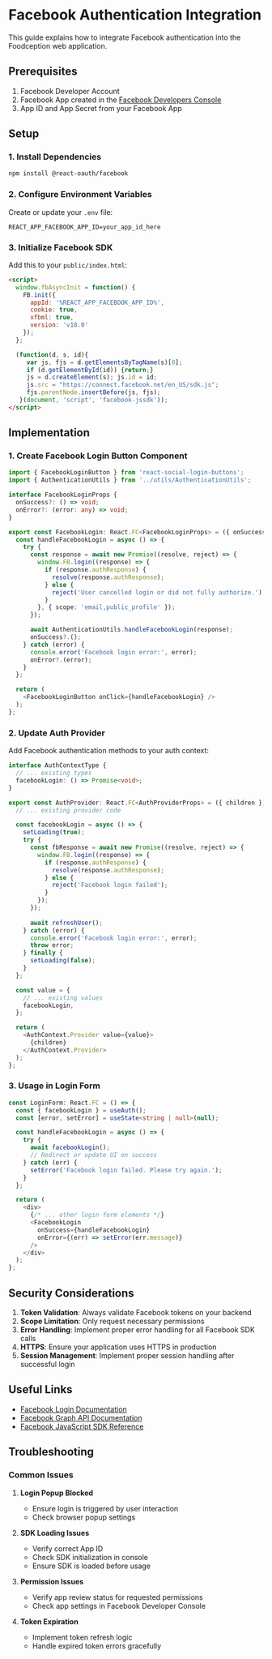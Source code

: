 # Facebook Authentication Integration

This guide explains how to integrate Facebook authentication into the Foodception web application.

## Prerequisites

1. Facebook Developer Account
2. Facebook App created in the [Facebook Developers Console](https://developers.facebook.com/)
3. App ID and App Secret from your Facebook App

## Setup

### 1. Install Dependencies

```bash
npm install @react-oauth/facebook
```

### 2. Configure Environment Variables

Create or update your `.env` file:

```env
REACT_APP_FACEBOOK_APP_ID=your_app_id_here
```

### 3. Initialize Facebook SDK

Add this to your `public/index.html`:

```html
<script>
  window.fbAsyncInit = function() {
    FB.init({
      appId: '%REACT_APP_FACEBOOK_APP_ID%',
      cookie: true,
      xfbml: true,
      version: 'v18.0'
    });
  };

  (function(d, s, id){
     var js, fjs = d.getElementsByTagName(s)[0];
     if (d.getElementById(id)) {return;}
     js = d.createElement(s); js.id = id;
     js.src = "https://connect.facebook.net/en_US/sdk.js";
     fjs.parentNode.insertBefore(js, fjs);
   }(document, 'script', 'facebook-jssdk'));
</script>
```

## Implementation

### 1. Create Facebook Login Button Component

```typescript
import { FacebookLoginButton } from 'react-social-login-buttons';
import { AuthenticationUtils } from '../utils/AuthenticationUtils';

interface FacebookLoginProps {
  onSuccess?: () => void;
  onError?: (error: any) => void;
}

export const FacebookLogin: React.FC<FacebookLoginProps> = ({ onSuccess, onError }) => {
  const handleFacebookLogin = async () => {
    try {
      const response = await new Promise((resolve, reject) => {
        window.FB.login((response) => {
          if (response.authResponse) {
            resolve(response.authResponse);
          } else {
            reject('User cancelled login or did not fully authorize.');
          }
        }, { scope: 'email,public_profile' });
      });

      await AuthenticationUtils.handleFacebookLogin(response);
      onSuccess?.();
    } catch (error) {
      console.error('Facebook login error:', error);
      onError?.(error);
    }
  };

  return (
    <FacebookLoginButton onClick={handleFacebookLogin} />
  );
};
```

### 2. Update Auth Provider

Add Facebook authentication methods to your auth context:

```typescript
interface AuthContextType {
  // ... existing types
  facebookLogin: () => Promise<void>;
}

export const AuthProvider: React.FC<AuthProviderProps> = ({ children }) => {
  // ... existing provider code

  const facebookLogin = async () => {
    setLoading(true);
    try {
      const fbResponse = await new Promise((resolve, reject) => {
        window.FB.login((response) => {
          if (response.authResponse) {
            resolve(response.authResponse);
          } else {
            reject('Facebook login failed');
          }
        });
      });
      
      await refreshUser();
    } catch (error) {
      console.error('Facebook login error:', error);
      throw error;
    } finally {
      setLoading(false);
    }
  };

  const value = {
    // ... existing values
    facebookLogin,
  };

  return (
    <AuthContext.Provider value={value}>
      {children}
    </AuthContext.Provider>
  );
};
```

### 3. Usage in Login Form

```typescript
const LoginForm: React.FC = () => {
  const { facebookLogin } = useAuth();
  const [error, setError] = useState<string | null>(null);

  const handleFacebookLogin = async () => {
    try {
      await facebookLogin();
      // Redirect or update UI on success
    } catch (err) {
      setError('Facebook login failed. Please try again.');
    }
  };

  return (
    <div>
      {/* ... other login form elements */}
      <FacebookLogin 
        onSuccess={handleFacebookLogin}
        onError={(err) => setError(err.message)}
      />
    </div>
  );
};
```

## Security Considerations

1. **Token Validation**: Always validate Facebook tokens on your backend
2. **Scope Limitation**: Only request necessary permissions
3. **Error Handling**: Implement proper error handling for all Facebook SDK calls
4. **HTTPS**: Ensure your application uses HTTPS in production
5. **Session Management**: Implement proper session handling after successful login

## Useful Links

- [Facebook Login Documentation](https://developers.facebook.com/docs/facebook-login)
- [Facebook Graph API Documentation](https://developers.facebook.com/docs/graph-api)
- [Facebook JavaScript SDK Reference](https://developers.facebook.com/docs/javascript)

## Troubleshooting

### Common Issues

1. **Login Popup Blocked**
   - Ensure login is triggered by user interaction
   - Check browser popup settings

2. **SDK Loading Issues**
   - Verify correct App ID
   - Check SDK initialization in console
   - Ensure SDK is loaded before usage

3. **Permission Issues**
   - Verify app review status for requested permissions
   - Check app settings in Facebook Developer Console

4. **Token Expiration**
   - Implement token refresh logic
   - Handle expired token errors gracefully